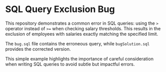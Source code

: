 # SQL Query Exclusion Bug

This repository demonstrates a common error in SQL queries: using the `>` operator instead of `>=` when checking salary thresholds. This results in the exclusion of employees with salaries exactly matching the specified limit.

The `bug.sql` file contains the erroneous query, while `bugSolution.sql` provides the corrected version.

This simple example highlights the importance of careful consideration when writing SQL queries to avoid subtle but impactful errors. 